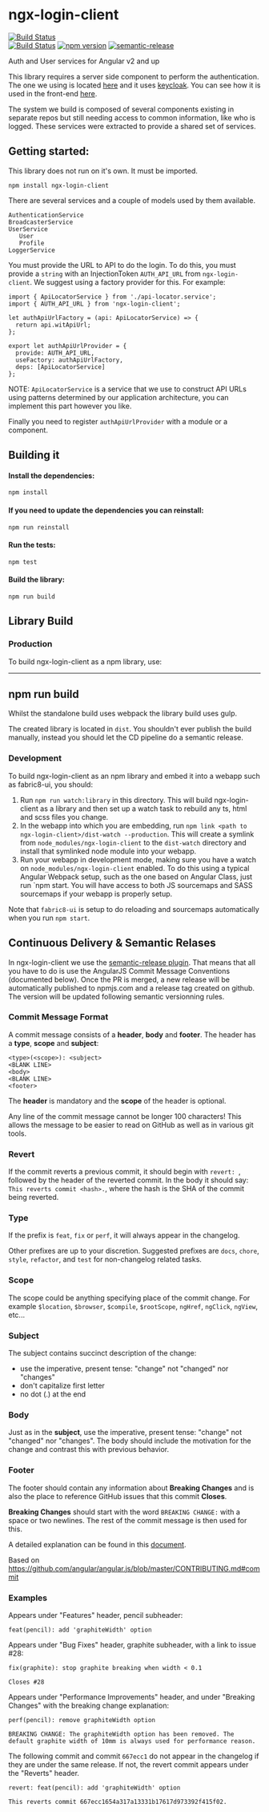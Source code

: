 # ngx-login-client

[![Build Status](https://ci.centos.org/buildStatus/icon?job=devtools-ngx-login-client-npm-publish-build-master)](https://ci.centos.org/view/Devtools/job/devtools-ngx-login-client-npm-publish-build-master/)  
[![Build Status](https://jenkins.cd.test.fabric8.io/job/fabric8-ui/job/ngx-login-client/job/master/)](https://jenkins.cd.test.fabric8.io/job/fabric8-ui/job/ngx-login-client/job/master/) 
[![npm version](https://badge.fury.io/js/ngx-login-client.svg)](https://badge.fury.io/js/ngx-login-client) 
[![semantic-release](https://img.shields.io/badge/%20%20%F0%9F%93%A6%F0%9F%9A%80-semantic--release-e10079.svg)](https://github.com/semantic-release/semantic-release) 

Auth and User services for Angular v2 and up

This library requires a server side component to perform the authentication. The one we 
using is located [here](https://github.com/almighty/almighty-core) and it uses 
[keycloak](https://github.com/keycloak/keycloak). You can see how it is used in the 
front-end [here](https://github.com/fabric8io/fabric8-ui).

The system we build is composed of several components existing in separate repos but
still needing access to common information, like who is logged. These services were 
extracted to provide a shared set of services. 

## Getting started:

This library does not run on it's own. It must be imported.  

`npm install ngx-login-client`

There are several services and a couple of models used by them available.  

    AuthenticationService    
    BroadcasterService    
    UserService    
       User
       Profile     
    LoggerService
  
You must provide the URL to API to do the login. To do this, you must provide 
a `string` with an InjectionToken `AUTH_API_URL` from `ngx-login-client`. We suggest using a
factory provider for this. For example:

````
import { ApiLocatorService } from './api-locator.service';
import { AUTH_API_URL } from 'ngx-login-client';

let authApiUrlFactory = (api: ApiLocatorService) => {
  return api.witApiUrl;
};

export let authApiUrlProvider = {
  provide: AUTH_API_URL,
  useFactory: authApiUrlFactory,
  deps: [ApiLocatorService]
};
````

NOTE: `ApiLocatorService` is a service that we use to construct API URLs using patterns determined
by our application architecture, you can implement this part however you like.  

Finally you need to register `authApiUrlProvider` with a module or a component.
 

## Building it 
 
#### Install the dependencies:
 
 `npm install`
 
#### If you need to update the dependencies you can reinstall:
 
 `npm run reinstall`
 
#### Run the tests:
 
 `npm test`
 
#### Build the library:
 
 `npm run build`
 
## Library Build

### Production

To build ngx-login-client as a npm library, use:

----
npm run build
----

Whilst the standalone build uses webpack the library build uses gulp.

The created library is located in `dist`. You shouldn't ever publish the
build manually, instead you should let the CD pipeline do a semantic release.

### Development

To build ngx-login-client as an npm library and embed it into a webapp such as
fabric8-ui, you should:

1. Run `npm run watch:library` in this directory. This will build ngx-login-client as
a library and then set up a watch task to rebuild any ts, html and scss files you
change.
2. In the webapp into which you are embedding, run `npm link <path to ngx-login-client>/dist-watch --production`.
This will create a symlink from `node_modules/ngx-login-client` to the `dist-watch` directory
and install that symlinked node module into your webapp.
3. Run your webapp in development mode, making sure you have a watch on `node_modules/ngx-login-client`
enabled. To do this using a typical Angular Webpack setup, such as the one based on Angular Class,
just run `npm start. You will have access to both JS sourcemaps and SASS sourcemaps if your webapp
is properly setup.

Note that `fabric8-ui` is setup to do reloading and sourcemaps automatically when you
run `npm start`.


## Continuous Delivery & Semantic Relases

In ngx-login-client we use the [semantic-release plugin](https://github.com/semantic-release/semantic-release). That means 
that all you have to do is use the AngularJS Commit Message Conventions (documented below). Once the PR is merged, a new release will be automatically published to npmjs.com and a release tag
created on github. The version will be updated following semantic versionning rules.

### Commit Message Format

A commit message consists of a **header**, **body** and **footer**.  The header has a **type**, **scope** and **subject**:

```
<type>(<scope>): <subject>
<BLANK LINE>
<body>
<BLANK LINE>
<footer>
```

The **header** is mandatory and the **scope** of the header is optional.

Any line of the commit message cannot be longer 100 characters! This allows the message to be easier
to read on GitHub as well as in various git tools.

### Revert

If the commit reverts a previous commit, it should begin with `revert: `, followed by the header of the reverted commit. In the body it should say: `This reverts commit <hash>.`, where the hash is the SHA of the commit being reverted.

### Type

If the prefix is `feat`, `fix` or `perf`, it will always appear in the changelog.

Other prefixes are up to your discretion. Suggested prefixes are `docs`, `chore`, `style`, `refactor`, and `test` for non-changelog related tasks.

### Scope

The scope could be anything specifying place of the commit change. For example `$location`,
`$browser`, `$compile`, `$rootScope`, `ngHref`, `ngClick`, `ngView`, etc...

### Subject

The subject contains succinct description of the change:

* use the imperative, present tense: "change" not "changed" nor "changes"
* don't capitalize first letter
* no dot (.) at the end

### Body

Just as in the **subject**, use the imperative, present tense: "change" not "changed" nor "changes".
The body should include the motivation for the change and contrast this with previous behavior.

### Footer

The footer should contain any information about **Breaking Changes** and is also the place to
reference GitHub issues that this commit **Closes**.

**Breaking Changes** should start with the word `BREAKING CHANGE:` with a space or two newlines. The rest of the commit message is then used for this.

A detailed explanation can be found in this [document][commit-message-format].

Based on https://github.com/angular/angular.js/blob/master/CONTRIBUTING.md#commit

[commit-message-format]: https://docs.google.com/document/d/1QrDFcIiPjSLDn3EL15IJygNPiHORgU1_OOAqWjiDU5Y/edit#


### Examples

Appears under "Features" header, pencil subheader:

```
feat(pencil): add 'graphiteWidth' option
```

Appears under "Bug Fixes" header, graphite subheader, with a link to issue #28:

```
fix(graphite): stop graphite breaking when width < 0.1

Closes #28
```

Appears under "Performance Improvements" header, and under "Breaking Changes" with the breaking change explanation:

```
perf(pencil): remove graphiteWidth option

BREAKING CHANGE: The graphiteWidth option has been removed. The default graphite width of 10mm is always used for performance reason.
```

The following commit and commit `667ecc1` do not appear in the changelog if they are under the same release. If not, the revert commit appears under the "Reverts" header.

```
revert: feat(pencil): add 'graphiteWidth' option

This reverts commit 667ecc1654a317a13331b17617d973392f415f02.
```
